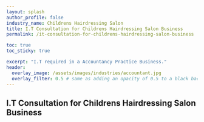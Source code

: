 ```yaml
---
layout: splash 
author_profile: false 
industry_name: Childrens Hairdressing Salon
title: I.T Consultation for Childrens Hairdressing Salon Business
permalink: /it-consultation-for-childrens-hairdressing-salon-business

toc: true
toc_sticky: true

excerpt: "I.T required in a Accountancy Practice Business."
header:
  overlay_image: /assets/images/industries/accountant.jpg
  overlay_filter: 0.5 # same as adding an opacity of 0.5 to a black background
---
```


## I.T Consultation for Childrens Hairdressing Salon Business